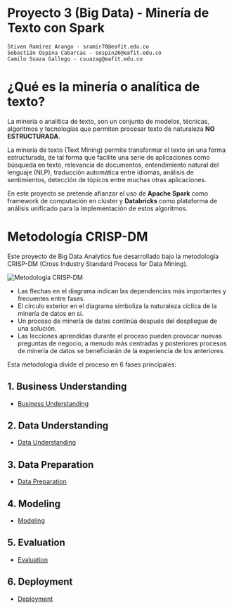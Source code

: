 # Proyecto 3 (Big Data) - Minería de Texto con Spark

    Stiven Ramírez Arango - sramir70@eafit.edu.co
    Sebastián Ospina Cabarcas - sospin26@eafit.edu.co
    Camilo Suaza Gallego - csuazag@eafit.edu.co

# ¿Qué es la minería o analítica de texto?

La minería o analítica de texto, son un conjunto de modelos, técnicas, algoritmos y tecnologías que permiten procesar texto de naturaleza **NO ESTRUCTURADA**.

La minería de texto (Text Mining) permite transformar el texto en una forma estructurada, de tal forma que facilite una serie de aplicaciones como búsqueda en texto, relevancia de documentos, entendimiento natural del lenguaje (NLP), traducción automática entre idiomas, análisis de sentimientos, detección de tópicos entre muchas otras aplicaciones.

En este proyecto se pretende afianzar el uso de **Apache Spark** como framework de computación en clúster y **Databricks** como plataforma de análisis unificado para la implementación de estos algoritmos.


# Metodología CRISP-DM

Este proyecto de Big Data Analytics fue desarrollado bajo la metodología CRISP-DM (Cross Industry Standard Process for Data Mining).  

![Metodología CRISP-DM](https://www.researchgate.net/profile/Vernon_Dsouza/publication/326235288/figure/fig1/AS:645518493495296@1530915010595/CRISP-DM-Model-Taylor-2017.png)

- Las flechas en el diagrama indican las dependencias más importantes y frecuentes entre fases. 
- El círculo exterior en el diagrama simboliza la naturaleza cíclica de la minería de datos en sí. 
- Un proceso de minería de datos continúa después del despliegue de una solución. 
- Las lecciones aprendidas durante el proceso pueden provocar nuevas preguntas de negocio, a menudo más centradas y posteriores procesos de minería de datos se beneficiarán de la experiencia de los anteriores.

Esta metodología divide el proceso en 6 fases principales:

## 1. Business Understanding

* [Business Understanding](./documentation/business_understanding.md)

## 2. Data Understanding

* [Data Understanding](news_clustering.md)

## 3. Data Preparation

* [Data Preparation](news_clustering.md)

## 4. Modeling

* [Modeling](data_preparation.md)

## 5. Evaluation

* [Evaluation](news_clustering.md)

## 6. Deployment

* [Deployment](news_clustering.md)